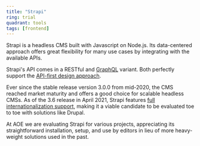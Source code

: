 ```yaml
---
title: "Strapi"
ring: trial
quadrant: tools
tags: [frontend]
---
```


Strapi is a headless CMS built with Javascript on Node.js.
Its data-centered approach offers great flexibility for many use cases by integrating with the available APIs.

Strapi's API comes in a RESTful and [GraphQL](/methods-and-patterns/graphql.html) variant.
Both perfectly support the [API-first design approach](/methods-and-patterns/api-first-design-approach.html).

Ever since the stable release version 3.0.0 from mid-2020, the CMS reached market maturity and offers a good choice for scalable headless CMSs.
As of the 3.6 release in April 2021, Strapi features [full internationalization support](https://strapi.io/blog/announcing-content-internationalization-v3-6), making it a viable candidate to be evaluated toe to toe with solutions like Drupal.

At AOE we are evaluating Strapi for various projects, appreciating its straightforward installation, setup, and use by editors in lieu of more heavy-weight solutions used in the past.
